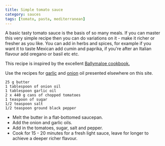 ```yaml
---
title: Simple tomato sauce
category: sauces
tags: [tomato, pasta, mediterranean]
---
```

A basic tasty tomato sauce is the basis of so many meals. If you can master this very simple recipe then you can do variations on it - make it richer or fresher as you like. You can add in herbs and spices, for example if you want it to taste Mexican add cumin and paprika, if you're after an Italian flavour add oregano or basil etc etc. 

This recipe is inspired by the excellent [Ballymaloe cookbook.](http://www.ballymaloeshop.ie/index.php/the-ballymaloe-cookbook-hardcover.html)

Use the recipes for [garlic](https://fodblog.github.io/2017/garlic_oil/) and [onion](https://fodblog.github.io/2017/onion_oil/) oil presented elsewhere on this site.

	25 g butter
	1 tablespoon of onion oil
	1 tablespoon garlic oil
	2 x 440 g cans of chopped tomatoes
	1 teaspoon of sugar
	1/2 teaspoon salt
	1/2 teaspoon ground black pepper
	
* Melt the butter in a flat-bottomed saucepan.
* Add the onion and garlic oils. 
* Add in the tomatoes, sugar, salt and pepper.
* Cook for 15 - 20 minutes for a fresh light sauce, leave for longer to achieve a deeper richer flavour.
